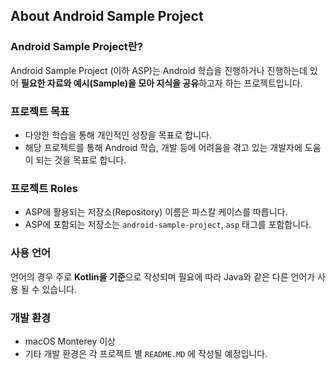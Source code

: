 ## About Android Sample Project


### Android Sample Project란?

Android Sample Project (이하 ASP)는 Android 학습을 진행하거나 진행하는데 있어 **필요한 자료와 예시(Sample)을 모아 지식을 공유**하고자 하는 프로젝트입니다.


### 프로젝트 목표

* 다양한 학습을 통해 개인적인 성장을 목표로 합니다.
* 해당 프로젝트를 통해 Android 학습, 개발 등에 어려움을 겪고 있는 개발자에 도움이 되는 것을 목표로 합니다.

### 프로젝트 Roles

* ASP에 활용되는 저장소(Repository) 이름은 파스칼 케이스를 따릅니다.
* ASP에 포함되는 저장소는 `android-sample-project`, `asp` 태그를 포함합니다.

### 사용 언어

언어의 경우 주로 **Kotlin을 기준**으로 작성되며 필요에 따라 Java와 같은 다른 언어가 사용 될 수 있습니다.

### 개발 환경
* macOS Monterey 이상
* 기타 개발 환경은 각 프로젝트 별 `README.MD` 에 작성될 예정입니다.
